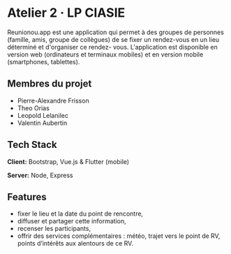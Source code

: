 # Atelier 2 · LP CIASIE

Reunionou.app est une application qui permet à des groupes de personnes (famille, amis,
groupe de collègues) de se fixer un rendez-vous en un lieu déterminé et d'organiser ce rendez-
vous. L'application est disponible en version web (ordinateurs et terminaux mobiles) et en
version mobile (smartphones, tablettes).

## Membres du projet
- Pierre-Alexandre Frisson
- Theo Orias
- Leopold Lelanilec
- Valentin Aubertin


## Tech Stack

**Client:** Bootstrap, Vue.js & Flutter (mobile)

**Server:** Node, Express


## Features

- fixer le lieu et la date du point de rencontre,
- diffuser et partager cette information,
- recenser les participants,
- offrir des services complémentaires : météo, trajet vers le point de RV, points d’intérêts aux alentours de ce RV.
